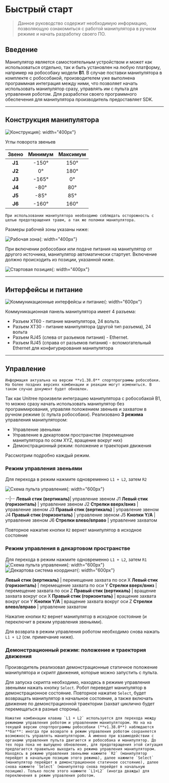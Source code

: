 # Быстрый старт

> Данное руководство содержит необходимую информацию, позволяющую ознакомиться
с работой манипулятора в ручном режиме и начать разработку своего ПО.

## Введение
Манипулятор является самостоятельным устройством и может как использоваться отдельно, так и быть установлен на любую платформу, например на робособаку модели **B1**. В случае поставки манипулятора в комплекте с робособакой, производителем уже выполнена программная интеграция между ними, что позволяет начать использовать манипулятор сразу, управлять им с пульта для управления роботом. Для разработки своего программного обеспечения для манипулятора производитель предоставляет SDK.


---

## Конструкция манипулятора
![Конструкция](/assets/images/construction.jpg){: width="400px"}

Углы поворота звеньев

| Звено   | Минимум | Максимум |
| :------: | :-------: | :---: |
| **J1** | -150° | 150°|
| **J2** | 0° | 180° |
| **J3** | -165°| 0°|
| **J4** | -80° | 80°|
| **J5** | -85° | 85°|
| **J6** | -160°|160° |

```warning
При использовании манипулятора необходимо соблюдать осторожность с целью предотвращения травм, а так же поломки манипулятора.
```
Размеры рабочей зоны указаны ниже:

![Рабочая зона](/assets/images/rabzona.jpg){: width="400px"}



При включении робособаки или подаче питания на манипулятор от другого источника,
манипулятор автоматически стартует. Включение должно происходить из позиции,
указанной ниже.

![Стартовая позиция](/assets/images/startposition.jpg){: width="400px"}

---

## Интерфейсы и питание
![Коммуникационные интерфейсы и питание](/assets/images/interfaces.jpg){: width="600px"}

Коммуникационная панель манипулятора имеет 4 разъема:
- Разъем XT60 - питание манипулятора, 24 вольта.
- Разъем XT30 - питание манипулятора (другой тип разъема), 24 вольта
- Разъем RJ45 (слева от разъемов питания) - Ethernet.
- Разъем RJ45 (справа от разъемов питания) - вспомогательный Ethernet для
конфигурирования манипулятора


---


## Управление

```note
Информация актуальна на версии **v1.38.0** спортпрограммы робособаки. На более поздних версиях комбинации и реакции могут измениться. В таком случае документ будет обновлен.
```

Так как Unitree произвели интеграцию манипулятора с робособакой B1, то можно сразу начать использовать манипулятор без программирования, управляя положением звеньев и захватом в ручном режиме (с пульта робособаки). 
Реализовано **3 режима** управления манипулятором:
- Управление звеньями
- Управление в декартовом пространстве (перемещение манипулятора по осям
XYZ, вращение вокруг них)
- Демонстрационный режим: положение и траектория движения

Рассмотрим подробно каждый режим.

### Режим управления звеньями
Для перехода в режим нажмите одновременно `L1 + L2`, затем `R2`

![Схема пульта управления](/assets/images/remotecontrollerscheme.jpg){: width="600px"}

--|-- 
**Левый стик (вертикаль)**| управление звеном J1
**Левый стик (горизонталь)** | управление звеном J2
**Стрелки вверх/вниз** | управление звеном J3
**Правый стик (вертикаль)** | управление звеном  J4
**Правый стик (горизонталь)** | управление звеном J5
**Кнопки Y/A** | управление звеном J6
**Стрелки влево/вправо** | управление захватом

Повторное нажатие кнопки `R2` вернет манипулятор в исходное состояние

### Режим управления в декартовом пространстве

Для перехода в режим нажмите одновременно `L1 + L2`, затем `R1`
![Схема пульта управления](/assets/images/remotecontrollerscheme2.jpg){: width="600px"}
![Декартова система координат](/assets/images/worldcoordinatesystem.jpg){: width="600px"}

**Левый стик (вертикаль)** | перемещение захвата по оси X
**Левый стик (горизонталь)** | перемещение захвата по оси Y
**Стрелки вверх/вниз** | перемещение захвата по оси Z
**Правый стик (вертикаль)** | вращение захвата вокруг оси X
**Правый стик (горизонталь)** |  вращение захвата вокруг оси Y
**Кнопки Y/A** | вращение захвата вокруг оси Z
**Стрелки влево/вправо** | управление захватом

Нажатие кнопки `R2` вернет манипулятор в исходное состояние (и переключит в режим управления звеньями).

Для возврата в режим управления роботом необходимо снова нажать `L1 + L2` (см. примечание ниже).

### Демонстрационный режим: положение и траектория движения

Производитель реализовал демонстрационные статичное положение манипулятора и
скрипт движения, которые можно запустить с пульта.

Для запуска скрипта необходимо, находясь в режиме управления звеньями нажать
кнопку `Select`. Робот переведет манипулятор в демонстрационное состояние.
Повторное нажатие `Select`, будет возвращать манипулятор в начальное состояние, а
также включать движение по демонстрационной траектории (захват циклично будет
перемещаться в разные стороны).

```note
Нажатие комбинации клавиш `L1 + L2` используется для перехода между режимами управления роботом и управлением манипулятором. Но на на текущей версии спортпрограммы робособаки (**v1.38.0**) наблюдается **баг**: иногда при возврате в режим управления роботом сохраняется возможность управлять манипулятором. А именно при взаимодействии с органами управления пульта двигается и робособака и манипулятор. До тех пора пока не выпущено обновление, для предотвращения этой ситуация предлагается правильно выходить из режима управления манипулятором. Находясь в режиме управления звеньями нажмите `R2` (манипулятор перейдет в начальную позицию этого режима), далее нажмите `Select` (манипулятор перейдет в демонстрационное статичное состояние), далее снова нажмите `Select` (манипулятор снова перейдет в начальную позицию). Только после этого нажмите `L1+L2` (иногда дважды) для переключения в режим управления роботом.
```








